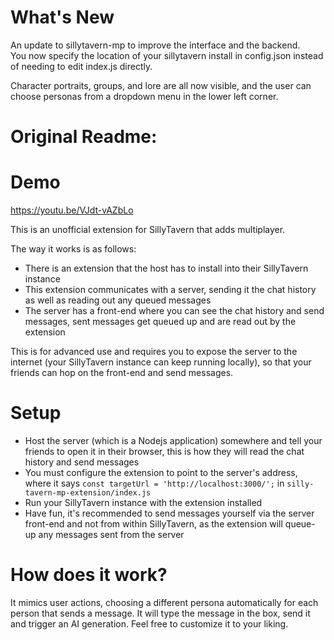 # What's New
An update to sillytavern-mp to improve the interface and the backend.  
You now specify the location of your sillytavern install in config.json instead of needing to edit index.js directly.

Character portraits, groups, and lore are all now visible, and the user can choose personas from a dropdown menu in the lower left corner.




# Original Readme:


# Demo
https://youtu.be/VJdt-vAZbLo

This is an unofficial extension for SillyTavern that adds multiplayer.

The way it works is as follows:
- There is an extension that the host has to install into their SillyTavern instance
- This extension communicates with a server, sending it the chat history as well as reading out any queued messages
- The server has a front-end where you can see the chat history and send messages, sent messages get queued up and are read out by the extension

This is for advanced use and requires you to expose the server to the internet (your SillyTavern instance can keep running locally), so that your friends can hop on the front-end and send messages.

# Setup
- Host the server (which is a Nodejs application) somewhere and tell your friends to open it in their browser, this is how they will read the chat history and send messages
- You must configure the extension to point to the server's address, where it says `const targetUrl = 'http://localhost:3000/';` in `silly-tavern-mp-extension/index.js`
- Run your SillyTavern instance with the extension installed
- Have fun, it's recommended to send messages yourself via the server front-end and not from within SillyTavern, as the extension will queue-up any messages sent from the server

# How does it work?
It mimics user actions, choosing a different persona automatically for each person that sends a message. It will type the message in the box, send it and trigger an AI generation. Feel free to customize it to your liking.
